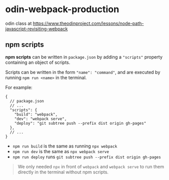 # odin-webpack-production
odin class at 
https://www.theodinproject.com/lessons/node-path-javascript-revisiting-webpack

## npm scripts
**npm scripts** can be written in `package.json` by adding a `"scripts"` property containing an object of scripts.

Scripts can be written in the form `"name": "command"`, and are executed by running `npm run <name>` in the terminal. 

For example:
```
{
  // package.json
  // ...
  "scripts": {
    "build": "webpack",
    "dev": "webpack serve",
    "deploy": "git subtree push --prefix dist origin gh-pages"
  },
  // ...
}
```
- `npm run build` is the same as running `npx webpack`
- `npm run dev` is the same as `npx webpack serve`
- `npm run deploy` runs `git subtree push --prefix dist origin gh-pages`
> We only needed `npx` in front of `webpack` and `webpack serve` to run them directly in the terminal without npm scripts.